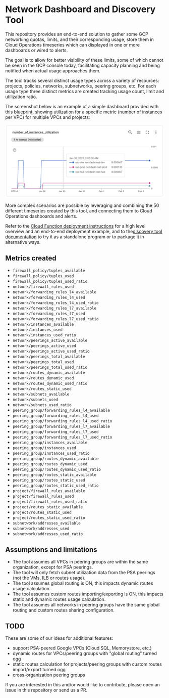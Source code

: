 # Network Dashboard and Discovery Tool

This repository provides an end-to-end solution to gather some GCP networking quotas, limits, and their corresponding usage, store them in Cloud Operations timeseries which can displayed in one or more dashboards or wired to alerts.

The goal is to allow for better visibility of these limits, some of which cannot be seen in the GCP console today, facilitating capacity planning and being notified when actual usage approaches them.

The tool tracks several distinct usage types across a variety of resources: projects, policies, networks, subnetworks, peering groups, etc. For each usage type three distinct metrics are created tracking usage count, limit and utilization ratio.

The screenshot below is an example of a simple dashboard provided with this blueprint, showing utilization for a specific metric (number of instances per VPC) for multiple VPCs and projects:

<img src="metric.png" width="640px">

More complex scenarios are possible by leveraging and combining the 50 different timeseries created by this tool, and connecting them to Cloud Operations dashboards and alerts.

Refer to the [Cloud Function deployment instructions](./deploy-cloud-function/) for a high level overview and an end-to-end deployment example, and to the[discovery tool documentation](./src/) to try it as a standalone program or to package it in alternative ways.

## Metrics created

- `firewall_policy/tuples_available`
- `firewall_policy/tuples_used`
- `firewall_policy/tuples_used_ratio`
- `network/firewall_rules_used`
- `network/forwarding_rules_l4_available`
- `network/forwarding_rules_l4_used`
- `network/forwarding_rules_l4_used_ratio`
- `network/forwarding_rules_l7_available`
- `network/forwarding_rules_l7_used`
- `network/forwarding_rules_l7_used_ratio`
- `network/instances_available`
- `network/instances_used`
- `network/instances_used_ratio`
- `network/peerings_active_available`
- `network/peerings_active_used`
- `network/peerings_active_used_ratio`
- `network/peerings_total_available`
- `network/peerings_total_used`
- `network/peerings_total_used_ratio`
- `network/routes_dynamic_available`
- `network/routes_dynamic_used`
- `network/routes_dynamic_used_ratio`
- `network/routes_static_used`
- `network/subnets_available`
- `network/subnets_used`
- `network/subnets_used_ratio`
- `peering_group/forwarding_rules_l4_available`
- `peering_group/forwarding_rules_l4_used`
- `peering_group/forwarding_rules_l4_used_ratio`
- `peering_group/forwarding_rules_l7_available`
- `peering_group/forwarding_rules_l7_used`
- `peering_group/forwarding_rules_l7_used_ratio`
- `peering_group/instances_available`
- `peering_group/instances_used`
- `peering_group/instances_used_ratio`
- `peering_group/routes_dynamic_available`
- `peering_group/routes_dynamic_used`
- `peering_group/routes_dynamic_used_ratio`
- `peering_group/routes_static_available`
- `peering_group/routes_static_used`
- `peering_group/routes_static_used_ratio`
- `project/firewall_rules_available`
- `project/firewall_rules_used`
- `project/firewall_rules_used_ratio`
- `project/routes_static_available`
- `project/routes_static_used`
- `project/routes_static_used_ratio`
- `subnetwork/addresses_available`
- `subnetwork/addresses_used`
- `subnetwork/addresses_used_ratio`

## Assumptions and limitations

- The tool assumes all VPCs in peering groups are within the same organization, except for PSA peerings.
- The tool will only fetch subnet utilization data from the PSA peerings (not the VMs, ILB or routes usage).
- The tool assumes global routing is ON, this impacts dynamic routes usage calculation.
- The tool assumes custom routes importing/exporting is ON, this impacts static and dynamic routes usage calculation.
- The tool assumes all networks in peering groups have the same global routing and custom routes sharing configuration.

## TODO

These are some of our ideas for additional features:

- support PSA-peered Google VPCs (Cloud SQL, Memorystore, etc.)
- dynamic routes for VPCs/peering groups with "global routing" turned ogg
- static routes calculation for projects/peering groups with custom routes import/export turned ogg
- cross-organization peering groups

If you are interested in this and/or would like to contribute, please open an issue in this repository or send us a PR.
